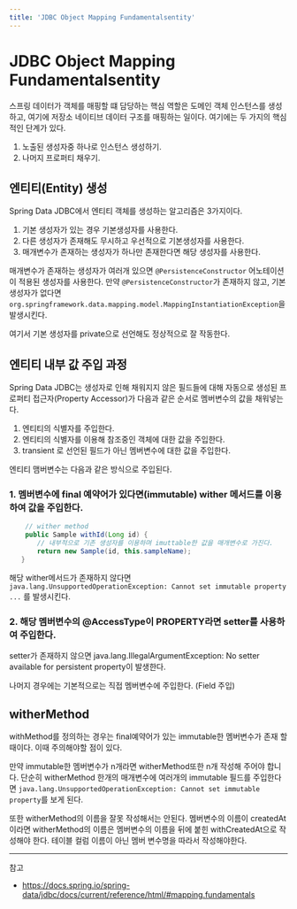 ```yaml
---
title: 'JDBC Object Mapping Fundamentalsentity'
---
```

# JDBC Object Mapping Fundamentalsentity

스프링 데이터가 객체를 매핑할 떄 담당하는 핵심 역할은 도메인 객체 인스턴스를 생성하고, 여기에 저장소 네이티브 데이터 구조를 매핑하는 일이다. 여기에는 두 가지의 핵심적인 단계가 있다.

1. 노출된 생성자중 하나로 인스턴스 생성하기.
2. 나머지 프로퍼티 채우기.
   
## 엔티티(Entity) 생성

Spring Data JDBC에서 엔티티 객체를 생성하는 알고리즘은 3가지이다.

1. 기본 생성자가 있는 경우 기본생성자를 사용한다.
2. 다른 생성자가 존재해도 무시하고 우선적으로 기본생성자를 사용한다.
3. 매개변수가 존재하는 생성자가 하나만 존재한다면 해당 생성자를 사용한다.

매개변수가 존재하는 생성자가 여러개 있으면 `@PersistenceConstructor` 어노테이션이 적용된 생성자를 사용한다. 만약 `@PersistenceConstructor`가 존재하지 않고, 기본 생성자가 없다면 `org.springframework.data.mapping.model.MappingInstantiationException`을 발생시킨다.

여기서 기본 생성자를 private으로 선언해도 정상적으로 잘 작동한다.

## 엔티티 내부 값 주입 과정

Spring Data JDBC는 생성자로 인해 채워지지 않은 필드들에 대해 자동으로 생성된 프로퍼티 접근자(Property Accessor)가 다음과 같은 순서로 멤버변수의 값을 채워넣는다.

1. 엔티티의 식별자를 주입한다.
2. 엔티티의 식별자를 이용해 참조중인 객체에 대한 값을 주입한다.
3. transient 로 선언된 필드가 아닌 멤버변수에 대한 값을 주입한다.
   
엔티티 맴버변수는 다음과 같은 방식으로 주입된다.

### 1. 멤버변수에 final 예약어가 있다면(immutable) wither 메서드를 이용하여 값을 주입한다.

```java
    // wither method
    public Sample withId(Long id) {
       // 내부적으로 기존 생성자를 이용하며 imuttable한 값을 매개변수로 가진다.
       return new Sample(id, this.sampleName);
   }
```

해당 wither메서드가 존재하지 않다면 `java.lang.UnsupportedOperationException: Cannot set immutable property ...` 를 발생시킨다.

### 2. 해당 멤버변수의 @AccessType이 PROPERTY라면 setter를 사용하여 주입한다.

setter가 존재하지 않으면 java.lang.IllegalArgumentException: No setter available for persistent property이 발생한다.

나머지 경우에는 기본적으로는 직접 멤버변수에 주입한다. (Field 주입)

## witherMethod

withMethod를 정의하는 경우는 final예약어가 있는 immutable한 멤버변수가 존재 할 때이다. 이때 주의해야할 점이 있다.

만약 immutable한 멤버변수가 n개라면 witherMethod또한 n개 작성해 주어야 합니다. 단순히 witherMethod 한개의 매개변수에 여러개의 immutable 필드를 주입한다면 `java.lang.UnsupportedOperationException: Cannot set immutable property`를 보게 된다.

또한 witherMethod의 이름을 잘못 작성해서는 안된다. 멤버변수의 이름이 createdAt 이라면 witherMethod의 이름은 멤버변수의 이름을 뒤에 붙힌 withCreatedAt으로 작성해야 한다. 테이블 컬럼 이름이 아닌 멤버 변수명을 따라서 작성해야한다.

---

참고

- https://docs.spring.io/spring-data/jdbc/docs/current/reference/html/#mapping.fundamentals
